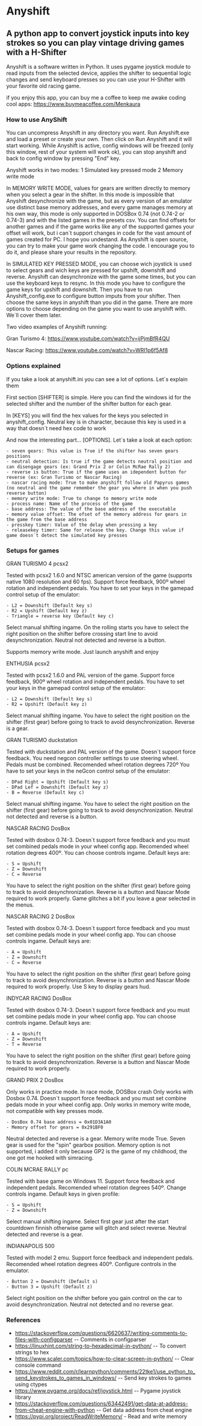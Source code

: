 # Anyshift
## A python app to convert joystick inputs into key strokes so you can play vintage driving games with a H-Shifter

Anyshift is a software written in Python. It uses pygame joystick module to read inputs from the selected device, applies the shifter to sequential logic changes and send keyboard presses so you can use your H-Shifter with your favorite old racing game.

if you enjoy this app, you can buy me a coffee to keep me awake coding cool apps: https://www.buymeacoffee.com/Menkaura

### How to use AnyShift

You can uncompress Anyshift in any directory you want. Run Anyshift.exe and load a preset or create your own. Then click on Run Anyshift and it will start working. While Anyshift is active, config windows will be freezed (only this window, rest of your system will work ok), you can stop anyshift and back to config window by pressing "End" key.

Anyshift works in two modes:
    1 Simulated key pressed mode
    2 Memory write mode

In MEMORY WRITE MODE, values for gears are written directly to memory when you select a gear in the shifter. In this mode is impossible that Anyshift desynchronize with the game, but as every version of an emulator use distinct base memory addresses, and every game manages memory at his own way, this mode is only supported in DOSBox 0.74 (not 0.74-2 or 0.74-3) and with the listed games in the presets csv. You can find offsets for another games and if the game works like any of the supported games your offset will work, but i can´t support changes in code for the vast amount of games created for PC. I hope you undestand. As Anyshift is open source, you can try to make your game work changing the code. I encourage you to do it, and please share your results in the repository.

In SIMULATED KEY PRESSED MODE, you can choose wich joystick is used to select gears and wich keys are pressed for upshift, downshift and reverse. Anyshift can desynchronize with the game some times, but you can use the keyboard keys to resync. In this mode you have to configure the game keys for upshift and downshift. Then you have to run Anyshift_config.exe to configure button imputs from your shifter. Then choose the same keys in anyshift than you did in the game. There are more options to choose depending on the game you want to use anyshift with. We´ll cover them later.

Two video examples of Anyshift running:

Gran Turismo 4:
https://www.youtube.com/watch?v=ijPjmBfR4QU

Nascar Racing:
https://www.youtube.com/watch?v=WRI1p6f5Af8

### Options explained

If you take a look at anyshift.ini you can see a lot of options. Let´s explain them

First section [SHIFTER] is simple. Here you can find the windows id for the selected shifter and the number of the shifter button for each gear.

In [KEYS] you will find the hex values for the keys you selected in anyshift_config. Neutral key is in character, because this key is used in a way that doesn´t need hex code to work

And now the interesting part... [OPTIONS]. Let´s take a look at each option:

    - seven gears: This value is True if the shifter has seven gears positions
    - neutral detection: Is true if the game detects neutral position and can disengage gears (ex: Grand Prix 2 or Colin McRae Rally 2)
    - reverse is button: True if the game uses an idependent button for reverse (ex: Gran Turismo or Nascar Racing)
    - nascar racing mode: True to make anyshift follow old Papyrus games (no neutral and the game remember the gear you where in when you push reverse button)
    - memory write mode: True to change to memory write mode
    - process name: Name of the process of the game
    - base address: The value of the base address of the executable
    - memory value offset: The ofset of the memory address for gears in the game from the base address 
    - presskey timer: Value of the delay when pressing a key
    - releasekey timer: Same for release the key. Change this value if game doesn´t detect the simulated key presses

### Setups for games

GRAN TURISMO 4 pcsx2

Tested with pcsx2 1.6.0 and NTSC american version of the game (supports native 1080 resolution and 60 fps). Support force feedback, 900º wheel rotation and independent pedals.
You have to set your keys in the gamepad control setup of the emulator:

    - L2 = Downshift (Default key s)
    - R2 = Upshift (Default key z)
    - Triangle = reverse key (Default key c)

Select manual shifting ingame.
On the rolling starts you have to select the right position on the shifter before crossing start line to avoid desynchronization.
Neutral not detected and reverse is a button.

Supports memory write mode. Just launch anyshift and enjoy

ENTHUSIA pcsx2

Tested with pcsx2 1.6.0 and PAL version of the game. Support force feedback, 900º wheel rotation and independent pedals. 
You have to set your keys in the gamepad control setup of the emulator:

    - L2 = Downshift (Default key s)
    - R2 = Upshift (Default key z)

Select manual shifting ingame. 
You have to select the right position on the shifter (first gear) before going to track to avoid desynchronization. 
Reverse is a gear.

GRAN TURISMO duckstation

Tested with duckstation and PAL version of the game. Doesn´t support force feedback. You need negcon controller settings to use steering wheel. Pedals must be combined.
Recomended wheel rotation degrees 720º
You have to set your keys in the neGcon control setup of the emulator:

    - DPad Right = Upshift (Default key s)
    - DPad Lef = Downshift (Default key z)
    - B = Reverse (Default key c)

Select manual shifting ingame. 
You have to select the right position on the shifter (first gear) before going to track to avoid desynchronization. 
Neutral not detected and reverse is a button.

NASCAR RACING DosBox

Tested with dosbox 0.74-3. Doesn´t support force feedback and you must set combined pedals mode in your wheel config app. 
Recomended wheel rotation degrees 400º. 
You can choose controls ingame. Default keys are:

    - S = Upshift
    - Z = Downshift
    - C = Reverse

You have to select the right position on the shifter (first gear) before going to track to avoid desynchronization. 
Reverse is a button and Nascar Mode required to work properly. 
Game glitches a bit if you leave a gear selected in the menus. 

NASCAR RACING 2 DosBox

Tested with dosbox 0.74-3. Doesn´t support force feedback and you must set combine pedals mode in your wheel config app. 
You can choose controls ingame. Default keys are:
    
    - A = Upshift
    - Z = Downshift
    - C = Reverse

You have to select the right position on the shifter (first gear) before going to track to avoid desynchronization. 
Reverse is a button and Nascar Mode required to work properly. 
Use S key to display gears hud. 

INDYCAR RACING DosBox

Tested with dosbox 0.74-3. Doesn´t support force feedback and you must set combine pedals mode in your wheel config app. 
You can choose controls ingame. Default keys are:
    
    - A = Upshift
    - Z = Downshift
    - T = Reverse

You have to select the right position on the shifter (first gear) before going to track to avoid desynchronization. 
Reverse is a button and Nascar Mode required to work properly. 

GRAND PRIX 2 DosBox

Only works in practice mode. In race mode, DOSBox crash
Only works with Dosbox 0.74. Doesn´t support force feedback and you must set combine pedals mode in your wheel config app.
Only works in memory write mode, not compatible with key presses mode.

    - DosBox 0.74 base address = 0x01D3A1A0
    - Memory offset for gears = 0x291BF0

Neutral detected and reverse is a gear. Memory write mode True. Seven gear is used for the "spin" gearbox position. 
Memory option is not supported, i added it only because GP2 is the game of my childhood, the one got me hooked with simracing.

COLIN MCRAE RALLY pc

Tested with base game on Windows 11. Support force feedback and independent pedals. 
Recomended wheel rotation degrees 540º. 
Change controls ingame. Default keys in given profile:

    - S = Upshift
    - Z = Downshift

Select manual shifting ingame. 
Select first gear just after the start countdown finnish otherwise game will glitch and select reverse. 
Neutral detected and reverse is a gear. 

INDIANAPOLIS 500

Tested with model 2 emu. Support force feedback and independent pedals. 
Recomended wheel rotation degrees 400º. 
Configure controls in the emulator. 
    
    - Button 2 = Downshift (Default s)
    - Button 3 = Upshift (Default z)

Select right position on the shifter before you gain control on the car to avoid desynchronization. 
Neutral not detected and no reverse gear. 

### References 

- https://stackoverflow.com/questions/6620637/writing-comments-to-files-with-configparser  -- Comments in configparser
- https://linuxhint.com/string-to-hexadecimal-in-python/ -- To convert strings to hex
- https://www.scaler.com/topics/how-to-clear-screen-in-python/ -- Clear console command
- https://www.reddit.com/r/learnpython/comments/22tke1/use_python_to_send_keystrokes_to_games_in_windows/  -- Send key strokes to games using ctypes
- https://www.pygame.org/docs/ref/joystick.html -- Pygame joystick library 
- https://stackoverflow.com/questions/63442491/get-data-at-address-from-cheat-engine-with-python  -- Get data address from cheat engine
- https://pypi.org/project/ReadWriteMemory/  - Read and write memory